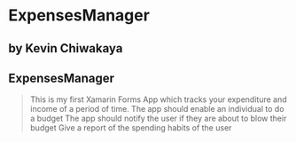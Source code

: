 #  ExpensesManager
## by Kevin Chiwakaya


##  ExpensesManager
> This is my first Xamarin Forms App which tracks your expenditure and income of a period of time.
The app should enable an individual to do a budget
The app should notify the user if they are about to blow their budget
Give a report of the spending habits of the user






